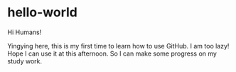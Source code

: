 # hello-world

Hi Humans!

Yingying here, this is my first time to learn how to use GitHub. I am too lazy!
Hope I can use it at this afternoon. So I can make some progress on my study work.
